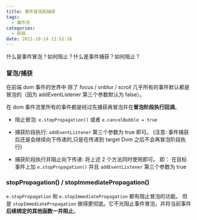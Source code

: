```yaml
---
title: 事件冒泡和捕获
tags:
  - 事件流
categories:
  - 前端
date: 2021-10-14 11:52:16
---
```


什么是事件冒泡？如何阻止？什么是事件捕获？如何阻止？

<!-- more -->

### 冒泡/捕获

在前端 dom 事件的世界中 除了 focus / onblur / scroll 几乎所有的事件默认都是冒泡的（因为 addEventListener 第三个参数默认为 false）。

在 dom 事件流里所有的事件都是经过先捕获再冒泡并在**冒泡阶段执行回调**。

- 阻止冒泡: `e.stopPropagation()` 或者 `e.cancelBubble = true`

- 捕获阶段执行: `addEventListener` 第三个参数为 true 即可。 (注意: 事件捕获后还是会继续向下传递的,只是在传递到 target Dom 之后不会再冒泡阶段执行)

- 捕获阶段执行并阻止向下传递: 将上述 2 个方法同时使用即可。 即： 在目标事件上加 `e.stopPropagation()` 并且 `addEventListener` 第三个参数为 true

### stopPropagation() / stopImmediatePropagation()

`e.stopPropagation` 和 `e.stopImmediatePropagation` 都有阻止冒泡的功能。 但是 `stopImmediatePropagation` 做得更彻底。它不光阻止事件冒泡，并将当前事件**后续绑定的其他函数一并阻止**。
